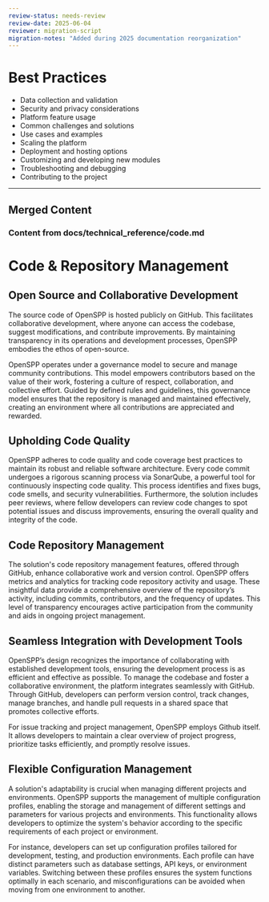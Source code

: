 ```yaml
---
review-status: needs-review
review-date: 2025-06-04
reviewer: migration-script
migration-notes: "Added during 2025 documentation reorganization"
---
```


# Best Practices

- Data collection and validation
- Security and privacy considerations
- Platform feature usage
- Common challenges and solutions
- Use cases and examples
- Scaling the platform
- Deployment and hosting options
- Customizing and developing new modules
- Troubleshooting and debugging
- Contributing to the project


---

## Merged Content



### Content from docs/technical_reference/code.md

# Code & Repository Management

## Open Source and Collaborative Development

The source code of OpenSPP is hosted publicly on GitHub. This facilitates collaborative development, where anyone can access the codebase, suggest modifications, and contribute improvements. By maintaining transparency in its operations and development processes, OpenSPP embodies the ethos of open-source.

OpenSPP operates under a governance model to secure and manage community contributions. This model empowers contributors based on the value of their work, fostering a culture of respect, collaboration, and collective effort. Guided by defined rules and guidelines, this governance model ensures that the repository is managed and maintained effectively, creating an environment where all contributions are appreciated and rewarded.

## Upholding Code Quality

OpenSPP adheres to code quality and code coverage best practices to maintain its robust and reliable software architecture. Every code commit undergoes a rigorous scanning process via SonarQube, a powerful tool for continuously inspecting code quality. This process identifies and fixes bugs, code smells, and security vulnerabilities. Furthermore, the solution includes peer reviews, where fellow developers can review code changes to spot potential issues and discuss improvements, ensuring the overall quality and integrity of the code.

## Code Repository Management

The solution's code repository management features, offered through GitHub, enhance collaborative work and version control. OpenSPP offers metrics and analytics for tracking code repository activity and usage. These insightful data provide a comprehensive overview of the repository’s activity, including commits, contributors, and the frequency of updates. This level of transparency encourages active participation from the community and aids in ongoing project management.

## Seamless Integration with Development Tools

OpenSPP’s design recognizes the importance of collaborating with established development tools, ensuring the development process is as efficient and effective as possible. To manage the codebase and foster a collaborative environment, the platform integrates seamlessly with GitHub. Through GitHub, developers can perform version control, track changes, manage branches, and handle pull requests in a shared space that promotes collective efforts.

For issue tracking and project management, OpenSPP employs Github itself. It allows developers to maintain a clear overview of project progress, prioritize tasks efficiently, and promptly resolve issues.

## Flexible Configuration Management

A solution's adaptability is crucial when managing different projects and environments. OpenSPP supports the management of multiple configuration profiles, enabling the storage and management of different settings and parameters for various projects and environments. This functionality allows developers to optimize the system's behavior according to the specific requirements of each project or environment.

For instance, developers can set up configuration profiles tailored for development, testing, and production environments. Each profile can have distinct parameters such as database settings, API keys, or environment variables. Switching between these profiles ensures the system functions optimally in each scenario, and misconfigurations can be avoided when moving from one environment to another.
